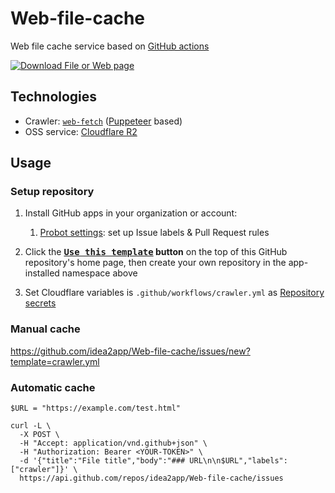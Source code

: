 # Web-file-cache

Web file cache service based on [GitHub actions][1]

[![Download File or Web page](https://github.com/idea2app/Web-file-cache/actions/workflows/crawler.yml/badge.svg)][2]

## Technologies

- Crawler: [`web-fetch`][3] ([Puppeteer][4] based)
- OSS service: [Cloudflare R2][5]

## Usage

### Setup repository

1.  Install GitHub apps in your organization or account:

    1.  [Probot settings][6]: set up Issue labels & Pull Request rules

2.  Click the **[<kbd>Use this template</kbd>][7] button** on the top of this GitHub repository's home page, then create your own repository in the app-installed namespace above

3.  Set Cloudflare variables is `.github/workflows/crawler.yml` as [Repository secrets][8]

### Manual cache

https://github.com/idea2app/Web-file-cache/issues/new?template=crawler.yml

### Automatic cache

```shell
$URL = "https://example.com/test.html"

curl -L \
  -X POST \
  -H "Accept: application/vnd.github+json" \
  -H "Authorization: Bearer <YOUR-TOKEN>" \
  -d '{"title":"File title","body":"### URL\n\n$URL","labels":["crawler"]}' \
  https://api.github.com/repos/idea2app/Web-file-cache/issues
```

[1]: https://github.com/features/actions
[2]: https://github.com/idea2app/Web-file-cache/actions/workflows/crawler.yml
[3]: https://github.com/TechQuery/Web-fetch
[4]: https://pptr.dev/
[5]: https://www.cloudflare.com/developer-platform/products/r2/
[6]: https://github.com/apps/settings
[7]: https://github.com/new?template_name=Web-file-cache&template_owner=idea2app
[8]: https://github.com/idea2app/Web-file-cache/settings/secrets/actions
